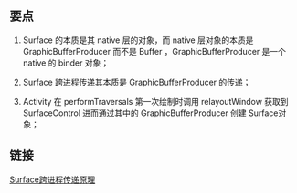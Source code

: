 ## 要点
1. Surface 的本质是其 native 层的对象，而 native 层对象的本质是 GraphicBufferProducer 而不是 Buffer ，GraphicBufferProducer 是一个 native 的 binder 对象；

2. Surface 跨进程传递其本质是 GraphicBufferProducer 的传递；
3. Activity 在 performTraversals 第一次绘制时调用 relayoutWindow 获取到 SurfaceControl 进而通过其中的 GraphicBufferProducer 创建 Surface对象；

## 链接
[Surface跨进程传递原理](https://coding.imooc.com/lesson/340.html#mid=24599)